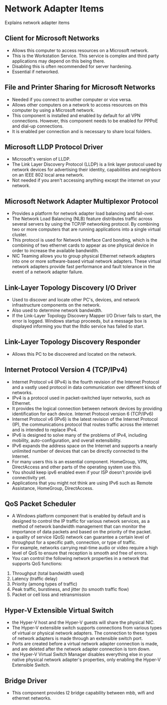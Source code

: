 
# Network Adapter Items

Explains network adapter items

## Client for Microsoft Networks

- Allows this computer to access resources on a Microsoft network.
- This is the Workstation Service. This service is complex and third party applications
may depend on this being there.
- Disabling this is often recommended for server hardening.
- Essential if networked.

## File and Printer Sharing for Microsoft Networks

- Needed if you connect to another computer or vice versa.
- Allows other computers on a network to access resources on this computer by using a Microsoft network.
- This component is installed and enabled by default for all VPN connections. However,
this component needs to be enabled for PPPoE and dial-up connections.
- It is enabled per connection and is necessary to share local folders.

## Microsoft LLDP Protocol Driver

- Microsoft's version of LLDP.
- The Link Layer Discovery Protocol (LLDP) is a link layer protocol used by network devices for
advertising their identity, capabilities and neighbors on an IEEE 802 local area network.
- Not needed if you aren't accessing anything except the internet on your network.

## Microsoft Network Adapter Multiplexor Protocol

- Provides a platform for network adapter load balancing and fail-over.
- The Network Load Balancing (NLB) feature distributes traffic across several servers by using the
TCP/IP networking protocol. By combining two or more computers that are running applications
into a single virtual cluster.
- This protocol is used for Network Interface Card bonding, which is the combining of two ethernet
cards to appear as one physical device in order to increase the available bandwidth.
- NIC Teaming allows you to group physical Ethernet network adapters into one or more software-based
virtual network adapters.
These virtual network adapters provide fast performance and fault tolerance
in the event of a network adapter failure.

## Link-Layer Topology Discovery  I/O Driver

- Used to discover and locate other PC's, devices, and network infrastructure components on the network.
- Also used to determine network bandwidth.
- If the Link-Layer Topology Discovery Mapper I/O Driver fails to start, the error is logged.
Windows startup proceeds, but a message box is displayed informing you that the lltdio
service has failed to start.

## Link-Layer Topology Discovery Responder

- Allows this PC to be discovered and located on the network.

## Internet Protocol Version 4 (TCP/IPv4)

- Internet Protocol v4 (IPv4) is the fourth revision of the Internet Protocol and a vastly used
protocol in data communication over different kinds of networks.
- IPv4 is a protocol used in packet-switched layer networks, such as Ethernet.
- It provides the logical connection between network devices by providing identification for each device.
Internet Protocol version 6 (TCP/IPv6)
- Internet Protocol v6 (IPv6) is the latest revision of the Internet Protocol (IP),
the communications protocol that routes traffic across the internet and is intended to replace IPv4.
- IPv6 is designed to solve many of the problems of IPv4, including mobility, auto-configuration,
and overall extensibility.
- IPv6 expands the address space on the Internet and supports a nearly unlimited number of devices
that can be directly connected to the Internet.
- For many users this is an essential component. HomeGroup, VPN, DirectAccess and other parts of
the operating system use this.
- You should keep ipv6 enabled even if your ISP doesn't provide ipv6 connectivity yet.
- Applications that you might not think are using IPv6 such as Remote Assistance, HomeGroup, DirectAccess.

## QoS Packet Scheduler

- A Windows platform component that is enabled by default and is designed to control the IP traffic
for various network services, as a method of network bandwidth management that can monitor
the importance of data packets and based on the priority of the packet.
- a quality of service (QoS) network can guarantee a certain level of throughput for a specific path,
connection, or type of traffic.
- For example, networks carrying real-time audio or video require a high level of QoS to ensure that
reception is smooth and free of errors.
- You can control the following network properties in a network that supports QoS functions:

1. Throughput (total bandwidth used)
2. Latency (traffic delay)
3. Priority (among types of traffic)
4. Peak traffic, burstiness, and jitter (to smooth traffic flow)
5. Packet or cell loss and retransmission

## Hyper-V Extensible Virtual Switch

- the Hyper-V host and the Hyper-V guests will share the physical NIC.
- The Hyper-V extensible switch supports connections from various types of virtual or
physical network adapters.
The connection to these types of network adapters is made through an extensible switch port.
- Ports are created before a virtual network adapter connection is made, and are deleted after
the network adapter connection is torn down.
- the Hyper-V Virtual Switch Manager disables everything else in your native physical network
adapter's properties, only enabling the Hyper-V Extensible Switch.

## Bridge Driver

- This component provides I2 bridge capability between mbb, wifi and ethernet networks.
